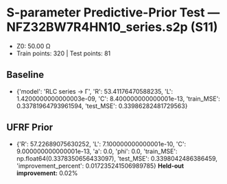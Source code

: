 # S-parameter Predictive-Prior Test — NFZ32BW7R4HN10_series.s2p (S11)
- Z0: 50.00 Ω
- Train points: 320  |  Test points: 81

## Baseline
- {'model': 'RLC series -> Γ', 'R': 53.41176470588235, 'L': 1.4200000000000003e-09, 'C': 8.400000000000001e-13, 'train_MSE': 0.33781964793961594, 'test_MSE': 0.33986282481729563}

## UFRF Prior
- {'R': 57.22689075630252, 'L': 7.100000000000001e-10, 'C': 9.000000000000001e-13, 'a': 0.0, 'phi': 0.0, 'train_MSE': np.float64(0.3378350656433097), 'test_MSE': 0.3398042486386459, 'improvement_percent': 0.017235241506989785}
**Held-out improvement:** 0.02%